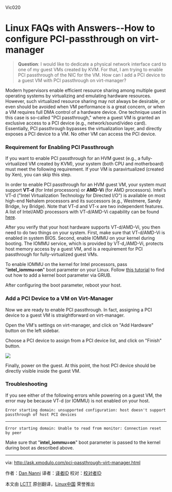 Vic020

Linux FAQs with Answers--How to configure PCI-passthrough on virt-manager
================================================================================
> **Question**: I would like to dedicate a physical network interface card to one of my guest VMs created by KVM. For that, I am trying to enable PCI passthrough of the NIC for the VM. How can I add a PCI device to a guest VM with PCI passthrough on virt-manager? 

Modern hypervisors enable efficient resource sharing among multiple guest operating systems by virtualizing and emulating hardware resources. However, such virtualized resource sharing may not always be desirable, or even should be avoided when VM performance is a great concern, or when a VM requires full DMA control of a hardware device. One technique used in this case is so-called "PCI passthrough," where a guest VM is granted an exclusive access to a PCI device (e.g., network/sound/video card). Essentially, PCI passthrough bypasses the virtualization layer, and directly exposes a PCI device to a VM. No other VM can access the PCI device.

### Requirement for Enabling PCI Passthrough ###

If you want to enable PCI passthrough for an HVM guest (e.g., a fully-virtualized VM created by KVM), your system (both CPU and motherboard) must meet the following requirement. If your VM is paravirtualized (created by Xen), you can skip this step.

In order to enable PCI passthrough for an HVM guest VM, your system must support **VT-d** (for Intel processors) or **AMD-Vi** (for AMD processors). Intel's VT-d ("Intel Virtualization Technology for Directed I/O") is available on most high-end Nehalem processors and its successors (e.g., Westmere, Sandy Bridge, Ivy Bridge). Note that VT-d and VT-x are two independent features. A list of Intel/AMD processors with VT-d/AMD-Vi capability can be found [here][1].

After you verify that your host hardware supports VT-d/AMD-Vi, you then need to do two things on your system. First, make sure that VT-d/AMD-Vi is enabled in system BIOS. Second, enable IOMMU on your kernel during booting. The IOMMU service, which is provided by VT-d,/AMD-Vi, protects host memory access by a guest VM, and is a requirement for PCI passthrough for fully-virtualized guest VMs.

To enable IOMMU on the kernel for Intel processors, pass "**intel_iommu=on**" boot parameter on your Linux. Follow [this tutorial][2] to find out how to add a kernel boot parameter via GRUB.

After configuring the boot parameter, reboot your host.

### Add a PCI Device to a VM on Virt-Manager ###

Now we are ready to enable PCI passthrough. In fact, assigning a PCI device to a guest VM is straightforward on virt-manager.

Open the VM's settings on virt-manager, and click on "Add Hardware" button on the left sidebar.

Choose a PCI device to assign from a PCI device list, and click on "Finish" button.

![](https://farm8.staticflickr.com/7587/17015584385_db49e96372_c.jpg)

Finally, power on the guest. At this point, the host PCI device should be directly visible inside the guest VM.

### Troubleshooting ###

If you see either of the following errors while powering on a guest VM, the error may be because VT-d (or IOMMU) is not enabled on your host.

    Error starting domain: unsupported configuration: host doesn't support passthrough of host PCI devices

----------

    Error starting domain: Unable to read from monitor: Connection reset by peer

Make sure that "**intel_iommu=on**" boot parameter is passed to the kernel during boot as described above.

--------------------------------------------------------------------------------

via: http://ask.xmodulo.com/pci-passthrough-virt-manager.html

作者：[Dan Nanni][a]
译者：[译者ID](https://github.com/译者ID)
校对：[校对者ID](https://github.com/校对者ID)

本文由 [LCTT](https://github.com/LCTT/TranslateProject) 原创翻译，[Linux中国](http://linux.cn/) 荣誉推出

[a]:http://ask.xmodulo.com/author/nanni
[1]:http://wiki.xenproject.org/wiki/VTdHowTo
[2]:http://xmodulo.com/add-kernel-boot-parameters-via-grub-linux.html
